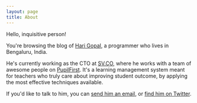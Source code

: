 ```yaml
---
layout: page
title: About
---
```


Hello, inquisitive person!

You're browsing the blog of [Hari Gopal](https://www.harigopal.in), a programmer who lives in Bengaluru, India.

He's currently working as the CTO at [SV.CO](https://www.sv.co), where he works with a team of awesome people on
[PupilFirst](https://www.pupilfirst.com). It's a learning management system meant for teachers who truly care about
improving student outcome, by applying the most effective techniques available.

If you'd like to talk to him, you can [send him an email](mailto:mail@harigopal.in), or [find him on Twitter](https://twitter.com/harigopal).
